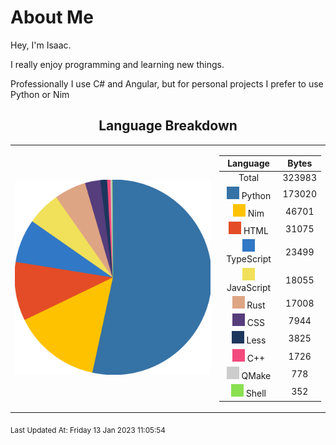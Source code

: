 # About Me

Hey, I'm Isaac.

I really enjoy programming and learning new things.

Professionally I use C# and Angular,
but for personal projects I prefer to use Python or Nim

<span align="center">

## Language Breakdown

</span>

<foreignObject>
<body xmlns="http://www.w3.org/1999/xhtml">
<table align="center">
<tr>
<td>

![Pie Chart](./assets/PieChart.svg "Pie Chart Detailing used languages")


</td>
<td>

|Language|Bytes|
|:-:|:-:|
|Total|323983|
![Python](./assets/Python.svg) Python|173020|
![Nim](./assets/Nim.svg) Nim|46701|
![HTML](./assets/HTML.svg) HTML|31075|
![TypeScript](./assets/TypeScript.svg) TypeScript|23499|
![JavaScript](./assets/JavaScript.svg) JavaScript|18055|
![Rust](./assets/Rust.svg) Rust|17008|
![CSS](./assets/CSS.svg) CSS|7944|
![Less](./assets/Less.svg) Less|3825|
![C++](./assets/C++.svg) C++|1726|
![QMake](./assets/QMake.svg) QMake|778|
![Shell](./assets/Shell.svg) Shell|352|


</td>
</tr>
</table>
</body>
</foreignObject>

<sub>
Last Updated At:
Friday 13 Jan 2023 11:05:54

</sub>